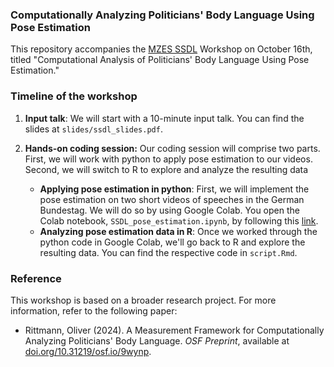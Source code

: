 ### Computationally Analyzing Politicians' Body Language Using Pose Estimation

This repository accompanies the [MZES SSDL](https://www.mzes.uni-mannheim.de/socialsciencedatalab/) Workshop on October 16th, titled "Computational Analysis of Politicians' Body Language Using Pose Estimation."


### Timeline of the workshop

  1. **Input talk**: We will start with a 10-minute input talk. You can find the slides at `slides/ssdl_slides.pdf`.
  2. **Hands-on coding session:** Our coding session will comprise two parts. First, we will work with python to apply pose estimation to our videos. Second, we will switch to R to explore and analyze the resulting data
    
        - **Applying pose estimation in python**: First, we will implement the pose estimation on two short videos of speeches in the German Bundestag. We will do so by using Google Colab. You open the Colab notebook, `SSDL_pose_estimation.ipynb`, by following this [link](https://colab.research.google.com/github/orittmann/ssdl_body_language).
        - **Analyzing pose estimation data in R**: Once we worked through the python code in Google Colab, we'll go back to R and explore the resulting data. You can find the respective code in `script.Rmd`.
        
### Reference

This workshop is based on a broader research project. For more information, refer to the following paper:

  - Rittmann, Oliver (2024). A Measurement Framework for Computationally Analyzing Politicians' Body Language. _OSF Preprint_, available at [doi.org/10.31219/osf.io/9wynp](https://doi.org/10.31219/osf.io/9wynp).